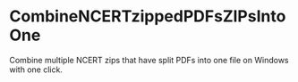 # CombineNCERTzippedPDFsZIPsIntoOne
Combine multiple NCERT zips that have split PDFs into one file on Windows with one click.
